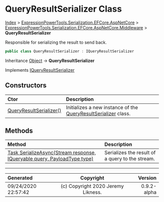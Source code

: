 ﻿# QueryResultSerializer Class

[Index](../index.md) > [ExpressionPowerTools.Serialization.EFCore.AspNetCore](ExpressionPowerTools.Serialization.EFCore.AspNetCore.a.md) > [ExpressionPowerTools.Serialization.EFCore.AspNetCore.Middleware](ExpressionPowerTools.Serialization.EFCore.AspNetCore.Middleware.n.md) > **QueryResultSerializer**

Responsible for serializing the result to send back.

```csharp
public class QueryResultSerializer : IQueryResultSerializer
```

Inheritance [Object](https://docs.microsoft.com/dotnet/api/system.object) → **QueryResultSerializer**

Implements  [IQueryResultSerializer](ExpressionPowerTools.Serialization.EFCore.AspNetCore.Signatures.IQueryResultSerializer.i.md) 

## Constructors

| Ctor | Description |
| :-- | :-- |
| [QueryResultSerializer()](ExpressionPowerTools.Serialization.EFCore.AspNetCore.Middleware.QueryResultSerializer.ctor.md#queryresultserializer) | Initializes a new instance of the [QueryResultSerializer](ExpressionPowerTools.Serialization.EFCore.AspNetCore.Middleware.QueryResultSerializer.cs.md) class. |
## Methods

| Method | Description |
| :-- | :-- |
| [Task SerializeAsync(Stream response, IQueryable query, PayloadType type)](ExpressionPowerTools.Serialization.EFCore.AspNetCore.Middleware.QueryResultSerializer.SerializeAsync.m.md) | Serializes the result of a query to the stream. |

---

| Generated | Copyright | Version |
| :-- | :-: | --: |
| 09/24/2020 22:57:42 | (c) Copyright 2020 Jeremy Likness. | 0.9.2-alpha |
